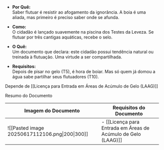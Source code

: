 - **Por Quê:**  
    Saber flutuar é resistir ao afogamento da ignorância. A boia é uma aliada, mas primeiro é preciso saber onde se afunda.
    
- **Como:**  
    O cidadão é lançado suavemente na piscina dos Testes da Leveza. Se flutuar por três cantigas aquáticas, recebe o selo.
    
- **O Quê:**  
    Um documento que declara: este cidadão possui tendência natural ou treinada à flutuação. Uma virtude a ser compartilhada.
    
- **Requisitos:**  
    Depois de pisar no gelo (T5), é hora de boiar. Mas só quem já domou a água sabe partilhar seus flutuadores (T10).

Depende de [[Licença para Entrada em Áreas de Acúmulo de Gelo (LAAG)]]


Resumo do Documento 

| Imagem do Documento                            | Requisitos do Documento                                       |
| ---------------------------------------------- | ------------------------------------------------------------- |
| ![[Pasted image 20250617112106.png\|200\|300]] | - [[Licença para Entrada em Áreas de Acúmulo de Gelo (LAAG)]] |
